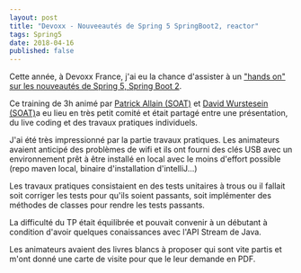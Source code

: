 ```yaml
---
layout: post
title: "Devoxx - Nouveeautés de Spring 5 SpringBoot2, reactor"
tags: Spring5 
date: 2018-04-16
published: false
---
```

Cette année, à Devoxx France, j'ai eu la chance d'assister à un ["hands on" sur les nouveautés de Spring 5, Spring Boot 2](https://cfp.devoxx.fr/2018/talk/CAA-2373/Decouvrir_les_nouveautes_de_Spring_5_&_Spring_Boot_2_par_la_pratique). 

Ce training de 3h animé par [Patrick Allain (SOAT)](https://cfp.devoxx.fr/2018/speaker/patrick_allain) et [David Wurstesein (SOAT)](https://cfp.devoxx.fr/2018/speaker/david_wursteisen)a eu lieu en très petit comité et était partagé entre une présentation, du live coding et des travaux pratiques individuels. 

J'ai été très impressionné par la partie travaux pratiques. Les animateurs avaient anticipé des problèmes de wifi et ils ont fourni des clés USB avec un environnement prêt à être installé en local avec le moins d'effort possible (repo maven local, binaire d'installation d'intelliJ...)

Les travaux pratiques consistaient en des tests unitaires à trous ou il fallait soit corriger les tests pour qu'ils soient passants, soit implémenter des méthodes de classes pour rendre les tests passants.

La difficulté du TP était équilibrée et pouvait convenir à un débutant à condition d'avoir quelques conaissances avec l'API Stream de Java.

Les animateurs avaient des livres blancs à proposer qui sont vite partis et m'ont donné une carte de visite pour que le leur demande en PDF. 